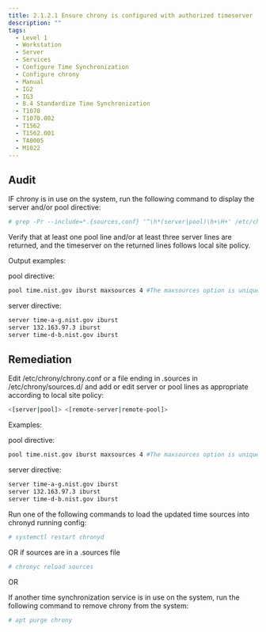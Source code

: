 ```yaml
---
title: 2.1.2.1 Ensure chrony is configured with authorized timeserver
description: ""
tags:
  - Level 1
  - Workstation
  - Server
  - Services
  - Configure Time Synchronization
  - Configure chrony
  - Manual
  - IG2
  - IG3
  - 8.4 Standardize Time Synchronization
  - T1070
  - T1070.002
  - T1562
  - T1562.001
  - TA0005
  - M1022
---
```


## Audit
IF chrony is in use on the system, run the following command to display the server and/or pool directive:
```bash
# grep -Pr --include=*.{sources,conf} '^\h*(server|pool)\h+\H+' /etc/chrony/
```

Verify that at least one pool line and/or at least three server lines are returned, and the timeserver on the returned lines follows local site policy.

Output examples:

pool directive:
```bash
pool time.nist.gov iburst maxsources 4 #The maxsources option is unique to the pool directive
```

server directive:
```bash
server time-a-g.nist.gov iburst
server 132.163.97.3 iburst
server time-d-b.nist.gov iburst
```

## Remediation
Edit /etc/chrony/chrony.conf or a file ending in .sources in /etc/chrony/sources.d/ and add or edit server or pool lines as appropriate according to local site policy:
```bash
<[server|pool]> <[remote-server|remote-pool]>
```

Examples:

pool directive:
```bash
pool time.nist.gov iburst maxsources 4 #The maxsources option is unique to the pool directive
```

server directive:
```bash
server time-a-g.nist.gov iburst
server 132.163.97.3 iburst
server time-d-b.nist.gov iburst
```

Run one of the following commands to load the updated time sources into chronyd running config:
```bash
# systemctl restart chronyd
```

OR if sources are in a .sources file

```bash
# chronyc reload sources
```

OR

If another time synchronization service is in use on the system, run the following command to remove chrony from the system:
```bash
# apt purge chrony
```
